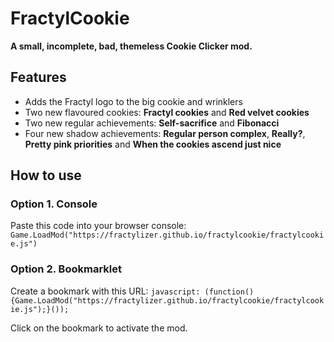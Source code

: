 # FractylCookie
**A small, incomplete, bad, themeless Cookie Clicker mod.**
## Features
- Adds the Fractyl logo to the big cookie and wrinklers
- Two new flavoured cookies: **Fractyl cookies** and **Red velvet cookies**
- Two new regular achievements: **Self-sacrifice** and **Fibonacci**
- Four new shadow achievements: **Regular person complex**, **Really?**, **Pretty pink priorities** and **When the cookies ascend just nice**
## How to use
### Option 1. Console
Paste this code into your browser console: `Game.LoadMod("https://fractylizer.github.io/fractylcookie/fractylcookie.js")`
### Option 2. Bookmarklet
Create a bookmark with this URL: `javascript: (function(){Game.LoadMod("https://fractylizer.github.io/fractylcookie/fractylcookie.js");}());`

Click on the bookmark to activate the mod.
